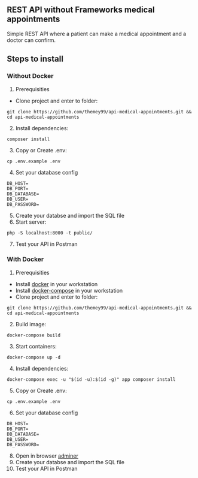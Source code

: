 ## REST API without Frameworks medical appointments

Simple REST API where a patient can make a medical appointment and a doctor can confirm.

## Steps to install
### Without Docker

1. Prerequisities

- Clone project and enter to folder:
```
git clone https://github.com/themey99/api-medical-appointments.git && cd api-medical-appointments
```
2. Install dependencies:
```
composer install
```
3. Copy or Create .env:
```
cp .env.example .env
```
4. Set your database config
```
DB_HOST=
DB_PORT=
DB_DATABASE=
DB_USER=
DB_PASSWORD=
```
5. Create your databse and import the SQL file
6. Start server:
```
php -S localhost:8000 -t public/
```
7. Test your API in Postman

### With Docker

1. Prerequisities

- Install [docker](https://docs.docker.com/get-started/) in your workstation
- Install [docker-compose](https://docs.docker.com/compose/install/) in your workstation
- Clone project and enter to folder:
```
git clone https://github.com/themey99/api-medical-appointments.git && cd api-medical-appointments
```
2. Build image:
```
docker-compose build
```
3. Start containers:
```
docker-compose up -d
```
4. Install dependencies:
```
docker-compose exec -u "$(id -u):$(id -g)" app composer install
```
5. Copy or Create .env:
```
cp .env.example .env
```
6. Set your database config
```
DB_HOST=
DB_PORT=
DB_DATABASE=
DB_USER=
DB_PASSWORD=
```
8. Open in browser [adminer](http://localhost:9080)
7. Create your databse and import the SQL file
9. Test your API in Postman
